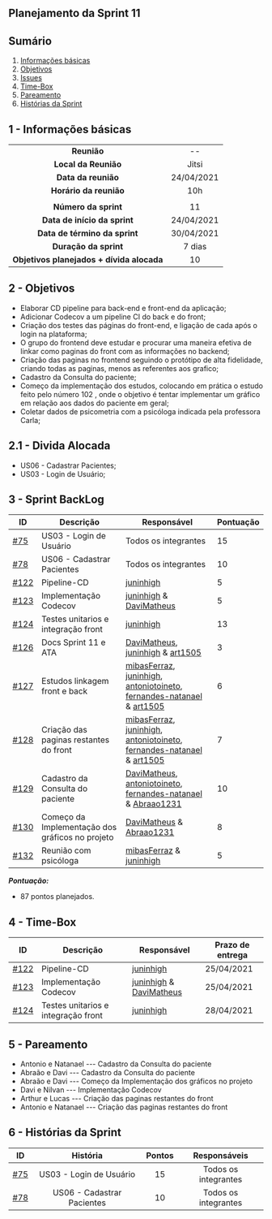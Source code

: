 ## Planejamento da Sprint 11

## Sumário

1. [Informações básicas](#1---informações-básicas)
1. [Objetivos](#2---objetivos)
1. [Issues](#3---issues)
1. [Time-Box](#4---time-box)
1. [Pareamento](#5---pareamento)
1. [Histórias da Sprint](#6---Histórias-da-Sprint)


## 1 - Informações básicas

| | |
|:--:|:--:|
|**Reunião**|--|
|**Local da Reunião**|Jitsi|
|**Data da reunião**|24/04/2021|
|**Horário da reunião**|10h|
||||
|**Número da sprint**|11|
|**Data de início da sprint**|24/04/2021|
|**Data de término da sprint**|30/04/2021|
|**Duração da sprint**|7 dias|
|**Objetivos planejados + dívida alocada**| 10|  

## 2 - Objetivos

* Elaborar CD pipeline para back-end e front-end da aplicação;
* Adicionar Codecov a um pipeline CI do back e do front;
* Criação dos testes das páginas do front-end, e ligação de cada após o login na plataforma;
* O grupo do frontend deve estudar e procurar uma maneira efetiva de linkar como paginas do front com as informações no backend;
* Criação das paginas no frontend seguindo o protótipo de alta fidelidade, criando todas as paginas, menos as referentes aos grafico;
* Cadastro da Consulta do paciente;
* Começo da implementação dos estudos, colocando em prática o estudo feito pelo número 102 , onde o objetivo é tentar implementar um gráfico em relação aos dados do paciente em geral;
* Coletar dados de psicometria com a psicóloga indicada pela professora Carla;

## 2.1 - Divida Alocada

* US06 - Cadastrar Pacientes;
* US03 - Login de Usuário;


## 3 - Sprint BackLog
|ID | Descrição | Responsável| Pontuação |
|---|--------------------|--------------|------------- |
|[#75](https://github.com/fga-eps-mds/2020.2-CheeryUP/issues/75) | US03 - Login de Usuário | Todos os integrantes | 15 | 
|[#78](https://github.com/fga-eps-mds/2020.2-CheeryUP/issues/78) | US06 - Cadastrar Pacientes | Todos os integrantes | 10 | 
|[#122](https://github.com/fga-eps-mds/2020.2-CheeryUP/issues/122) | Pipeline-CD |  [juninhigh](https://github.com/juninhigh) | 5 |
|[#123](https://github.com/fga-eps-mds/2020.2-CheeryUP/issues/123) | Implementação Codecov |  [juninhigh](https://github.com/juninhigh) & [DaviMatheus](https://github.com/DaviMatheus)  | 5 |
|[#124](https://github.com/fga-eps-mds/2020.2-CheeryUP/issues/124) | Testes unitarios e integração front |  [juninhigh](https://github.com/juninhigh)  | 13 |
|[#126](https://github.com/fga-eps-mds/2020.2-CheeryUP/issues/126) | Docs Sprint 11 e ATA | [DaviMatheus](https://github.com/DaviMatheus), [juninhigh](https://github.com/juninhigh) & [art1505](https://github.com/art1505) | 3 |
|[#127](https://github.com/fga-eps-mds/2020.2-CheeryUP/issues/127) | Estudos linkagem front e back | [mibasFerraz](https://github.com/mibasFerraz), [juninhigh](https://github.com/juninhigh), [antoniotoineto](https://github.com/antoniotoineto), [fernandes-natanael](https://github.com/fernandes-natanael) & [art1505](https://github.com/art1505) | 6 | 
|[#128](https://github.com/fga-eps-mds/2020.2-CheeryUP/issues/128) | Criação das paginas restantes do front | [mibasFerraz](https://github.com/mibasFerraz), [juninhigh](https://github.com/juninhigh), [antoniotoineto](https://github.com/antoniotoineto), [fernandes-natanael](https://github.com/fernandes-natanael) & [art1505](https://github.com/art1505) | 7 | 
|[#129](https://github.com/fga-eps-mds/2020.2-CheeryUP/issues/129) | Cadastro da Consulta do paciente | [DaviMatheus](https://github.com/DaviMatheus), [antoniotoineto](https://github.com/antoniotoineto), [fernandes-natanael](https://github.com/fernandes-natanael) & [Abraao1231](https://github.com/Abraao1231) | 10 | 
|[#130](https://github.com/fga-eps-mds/2020.2-CheeryUP/issues/130) | Começo da Implementação dos gráficos no projeto | [DaviMatheus](https://github.com/DaviMatheus) & [Abraao1231](https://github.com/Abraao1231) | 8 | 
|[#132](https://github.com/fga-eps-mds/2020.2-CheeryUP/issues/132) | Reunião com psicóloga | [mibasFerraz](https://github.com/mibasFerraz) & [juninhigh](https://github.com/juninhigh) | 5 | 
 

***Pontuação:***
* 87 pontos planejados.

## 4 - Time-Box
|ID | Descrição | Responsável| Prazo de entrega |
|---|--------------------|--------------|------------- |
|[#122](https://github.com/fga-eps-mds/2020.2-CheeryUP/issues/122) | Pipeline-CD |  [juninhigh](https://github.com/juninhigh) | 25/04/2021 |
|[#123](https://github.com/fga-eps-mds/2020.2-CheeryUP/issues/123) | Implementação Codecov |  [juninhigh](https://github.com/juninhigh) & [DaviMatheus](https://github.com/DaviMatheus)  | 25/04/2021 |
|[#124](https://github.com/fga-eps-mds/2020.2-CheeryUP/issues/124) | Testes unitarios e integração front |  [juninhigh](https://github.com/juninhigh)  | 28/04/2021 |


## 5 - Pareamento

* Antonio e Natanael --- Cadastro da Consulta do paciente
* Abraão e Davi --- Cadastro da Consulta do paciente
* Abraão e Davi --- Começo da Implementação dos gráficos no projeto
* Davi e Nilvan --- Implementação Codecov
* Arthur e Lucas --- Criação das paginas restantes do front
* Antonio e Natanael --- Criação das paginas restantes do front

## 6 - Histórias da Sprint

 |ID|História|Pontos|Responsáveis|
|:-:|:-----:|:----:|:----------:|
|[#75](https://github.com/fga-eps-mds/2020.2-CheeryUP/issues/75) | US03 - Login de Usuário | 15 | Todos os integrantes |
|[#78](https://github.com/fga-eps-mds/2020.2-CheeryUP/issues/78) | US06 - Cadastrar Pacientes | 10 | Todos os integrantes |
